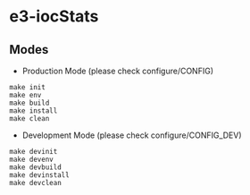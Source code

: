 # e3-iocStats

## Modes

* Production Mode (please check configure/CONFIG)

```
make init
make env
make build
make install
make clean
```

* Development Mode (please check configure/CONFIG_DEV)

```
make devinit
make devenv
make devbuild
make devinstall
make devclean
```
